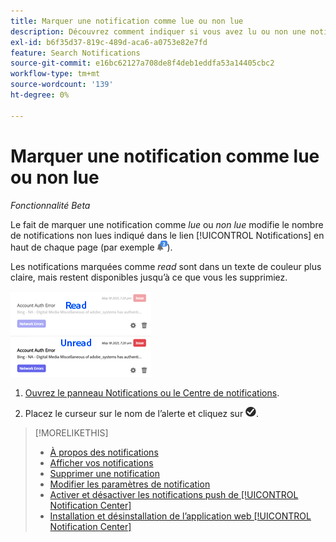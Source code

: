 ```yaml
---
title: Marquer une notification comme lue ou non lue
description: Découvrez comment indiquer si vous avez lu ou non une notification.
exl-id: b6f35d37-819c-489d-aca6-a0753e82e7fd
feature: Search Notifications
source-git-commit: e16bc62127a708de8f4deb1eddfa53a14405cbc2
workflow-type: tm+mt
source-wordcount: '139'
ht-degree: 0%

---
```


# Marquer une notification comme lue ou non lue

*Fonctionnalité Beta*

Le fait de marquer une notification comme *lue* ou *non lue* modifie le nombre de notifications non lues indiqué dans le lien [!UICONTROL Notifications] en haut de chaque page (par exemple ![Icône Notifications avec compteur de notifications non lues](/help/search-social-commerce/assets/notifications-unread.png "Icône Notifications avec compteur de notifications non lues")).

Les notifications marquées comme *read* sont dans un texte de couleur plus claire, mais restent disponibles jusqu’à ce que vous les supprimiez.

![Notifications en lecture et non lues](/help/search-social-commerce/assets/notifications-read-vs-unread.png "Notifications en lecture et non lues")

1. [Ouvrez le panneau Notifications ou le Centre de notifications](notification-view.md).

1. Placez le curseur sur le nom de l’alerte et cliquez sur ![Marquer comme lu ou non ](/help/search-social-commerce/assets/notifications-read-unread.png "Marquer comme lu ou non lu").

>[!MORELIKETHIS]
>
>* [À propos des notifications](/help/search-social-commerce/notifications/notification-about.md)
>* [Afficher vos notifications](notification-view.md)
>* [Supprimer une notification](notification-delete.md)
>* [Modifier les paramètres de notification](notification-edit.md)
>* [Activer et désactiver les notifications push de [!UICONTROL Notification Center]](notifications-push-enable-disable.md)
>* [Installation et désinstallation de l’application web [!UICONTROL Notification Center]](notification-app-install-uninstall.md)
